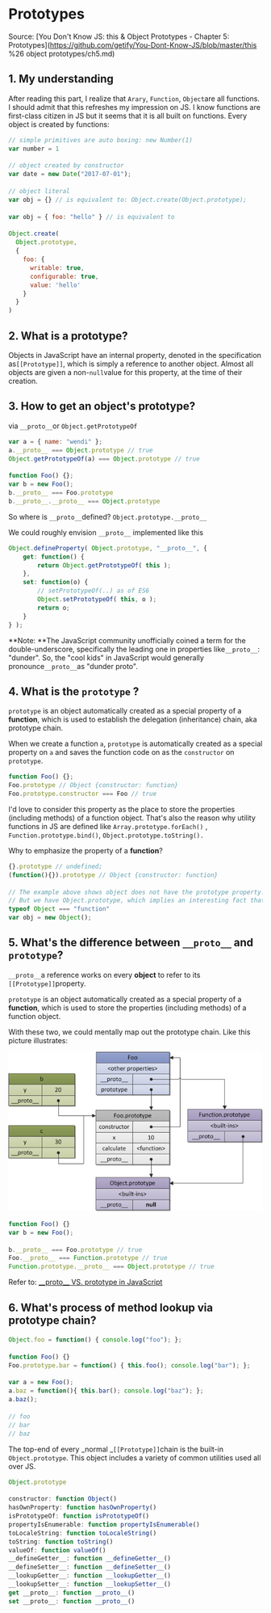 # Prototypes

Source: [You Don't Know JS: this & Object Prototypes - Chapter 5: Prototypes](https://github.com/getify/You-Dont-Know-JS/blob/master/this %26 object prototypes/ch5.md)

## 1. My understanding

After reading this part, I realize that `Arary`, `Function`, `Object`are all functions. I should admit that this refreshes my impression on JS. I know functions are first-class citizen in JS but it seems that it is all built on functions. Every object is created by functions:

```js
// simple primitives are auto boxing: new Number(1)
var number = 1                       

// object created by constructor
var date = new Date("2017-07-01");

// object literal
var obj = {} // is equivalent to: Object.create(Object.prototype);

var obj = { foo: "hello" } // is equivalent to

Object.create(
  Object.prototype,
  {
    foo: {
      writable: true,
      configurable: true,
      value: 'hello'
    }
  }
)
```

## 2. What is a prototype?

Objects in JavaScript have an internal property, denoted in the specification as`[[Prototype]]`, which is simply a reference to another object. Almost all objects are given a non-`null`value for this property, at the time of their creation.

## 3. How to get an object's prototype?

via `__proto__`or `Object.getPrototypeOf`

```js
var a = { name: "wendi" };
a.__proto__ === Object.prototype // true
Object.getPrototypeOf(a) === Object.prototype // true

function Foo() {};
var b = new Foo();
b.__proto__ === Foo.prototype
b.__proto__.__proto__ === Object.prototype
```

So where is `__proto__`defined? `Object.prototype.__proto__`

We could roughly envision `__proto__` implemented like this

```js
Object.defineProperty( Object.prototype, "__proto__", {
    get: function() {
        return Object.getPrototypeOf( this );
    },
    set: function(o) {
        // setPrototypeOf(..) as of ES6
        Object.setPrototypeOf( this, o );
        return o;
    }
} );
```

**Note: **The JavaScript community unofficially coined a term for the double-underscore, specifically the leading one in properties like`__proto__`: "dunder". So, the "cool kids" in JavaScript would generally pronounce`__proto__`as "dunder proto".

## 4. What is the `prototype` ?

`prototype` is an object automatically created as a special property of a **function**, which is used to establish the delegation \(inheritance\) chain, aka prototype chain.

When we create a function `a`, `prototype` is automatically created as a special property on `a` and saves the function code on as the `constructor` on `prototype`.

```js
function Foo() {};
Foo.prototype // Object {constructor: function}
Foo.prototype.constructor === Foo // true
```

I'd love to consider this property as the place to store the properties \(including methods\) of a function object. That's also the reason why utility functions in JS are defined like `Array.prototype.forEach()` , `Function.prototype.bind()`, `Object.prototype.toString().`

Why to emphasize the property of a **function**?

```js
{}.prototype // undefined;
(function(){}).prototype // Object {constructor: function}

// The example above shows object does not have the prototype property.
// But we have Object.prototype, which implies an interesting fact that
typeof Object === "function"
var obj = new Object();
```

## 5. What's the difference between `__proto__` and `prototype`?

`__proto__`a reference works on every **object** to refer to its `[[Prototype]]`property.

`prototype` is an object automatically created as a special property of a **function**, which is used to store the properties \(including methods\) of a function object.

With these two, we could mentally map out the prototype chain. Like this picture illustrates:

![](/assets/__proto__-vs-prototype.png)

```js
function Foo() {}
var b = new Foo();

b.__proto__ === Foo.prototype // true
Foo.__proto__ === Function.prototype // true
Function.prototype.__proto__ === Object.prototype // true
```

Refer to: [\_\_proto\_\_ VS. prototype in JavaScript](https://stackoverflow.com/questions/9959727/proto-vs-prototype-in-javascript)

## 6. What's process of method lookup via prototype chain?

```js
Object.foo = function() { console.log("foo"); };

function Foo() {}
Foo.prototype.bar = function() { this.foo(); console.log("bar"); };

var a = new Foo();
a.baz = function(){ this.bar(); console.log("baz"); };
a.baz();

// foo
// bar
// baz
```

The top-end of every _normal _`[[Prototype]]`chain is the built-in `Object.prototype`. This object includes a variety of common utilities used all over JS.

```js
Object.prototype

constructor: function Object()
hasOwnProperty: function hasOwnProperty()
isPrototypeOf: function isPrototypeOf()
propertyIsEnumerable: function propertyIsEnumerable()
toLocaleString: function toLocaleString()
toString: function toString()
valueOf: function valueOf()
__defineGetter__: function __defineGetter__()
__defineSetter__: function __defineSetter__()
__lookupGetter__: function __lookupGetter__()
__lookupSetter__: function __lookupSetter__()
get __proto__: function __proto__()
set __proto__: function __proto__()
```



